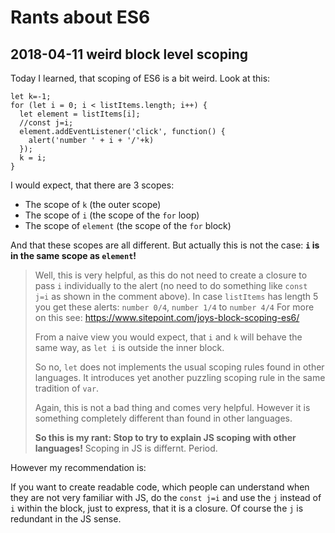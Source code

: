 # Rants about ES6

## 2018-04-11 weird block level scoping

Today I learned, that scoping of ES6 is a bit weird.  Look at this:

```
let k=-1;
for (let i = 0; i < listItems.length; i++) {
  let element = listItems[i];
  //const j=i;
  element.addEventListener('click', function() {
    alert('number ' + i + '/'+k)
  });
  k = i;
}
```

I would expect, that there are 3 scopes:

- The scope of `k` (the outer scope)
- The scope of `i` (the scope of the `for` loop)
- The scope of `element` (the scope of the `for` block)

And that these scopes are all different.  But actually this is not the case: **`i` is in the same scope as `element`!**

> Well, this is very helpful, as this do not need to create a closure to pass `i` individually to the alert (no need to do something like `const j=i` as shown in the comment above).
> In case `listItems` has length 5 you get these alerts: `number 0/4`, `number 1/4` to `number 4/4`
> For more on this see: https://www.sitepoint.com/joys-block-scoping-es6/
>
> From a naive view you would expect, that `i` and `k` will behave the same way, as `let i` is outside the inner block.
>
> So no, `let` does not implements the usual scoping rules found in other languages.
> It introduces yet another puzzling scoping rule in the same tradition of `var`.
>
> Again, this is not a bad thing and comes very helpful.
> However it is something completely different than found in other languages.
>
> **So this is my rant:  Stop to try to explain JS scoping with other languages!**  Scoping in JS is differnt.  Period.

However my recommendation is:

If you want to create readable code, which people can understand when they are not very familiar with JS, do the `const j=i` and use the `j` instead of `i` within the block, just to express, that it is a closure.  Of course the `j` is redundant in the JS sense.

